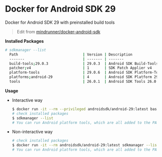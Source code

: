 # Docker for Android SDK 29

Docker for Android SDK 29 with preinstalled build tools

> Edit from [mindrunner/docker-android-sdk](https://github.com/mindrunner/docker-android-sdk)

**Installed Packages**
```bash
# sdkmanager --list
  Path                              | Version | Description                       | Location
  -------                           | ------- | -------                           | -------
  build-tools;29.0.3                | 29.0.3  | Android SDK Build-Tools 29.0.3    | build-tools/29.0.3/
  patcher;v4                        | 1       | SDK Patch Applier v4              | patcher/v4/
  platform-tools                    | 29.0.6  | Android SDK Platform-Tools        | platform-tools/
  platforms;android-29              | 4       | Android SDK Platform 29           | platforms/android-29/
  tools                             | 26.0.1  | Android SDK Tools 26.0.1          | tools/
```

**Usage**

- Interactive way
  ```bash
  $ docker run -it --rm --privileged androidsdk/android-29:latest bash
  # check installed packages
  $ sdkmanager --list
  # You can run Android platform tools, which are all added to the PATH environment variable
  ```

- Non-interactive way
  ```bash
  # check installed packages
  $ docker run -it --rm androidsdk/android-29:latest sdkmanager --list
  # You can run Android platform tools, which are all added to the PATH environment variable
  ```

